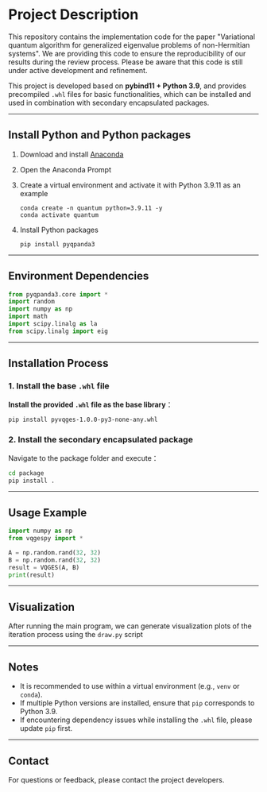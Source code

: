 # **Project Description**

This repository contains the implementation code for the paper "Variational quantum algorithm for generalized eigenvalue problems of non-Hermitian systems". We are providing this code to ensure the reproducibility of our results during the review process. Please be aware that this code is still under active development and refinement. 

This project is developed based on **pybind11 + Python 3.9**, and provides precompiled `.whl` files for basic functionalities, which can be installed and used in combination with secondary encapsulated packages.

------

## Install Python and Python packages

1. Download and install [Anaconda](https://www.anaconda.com/download)

2. Open the Anaconda Prompt

3. Create a virtual environment and activate it with Python 3.9.11 as an example

   ```
   conda create -n quantum python=3.9.11 -y
   conda activate quantum
   ```

4. Install Python packages

   ```
   pip install pyqpanda3
   ```

------

## Environment Dependencies

```python
from pyqpanda3.core import *
import random
import numpy as np
import math
import scipy.linalg as la
from scipy.linalg import eig
```

---

## **Installation Process**

### 1. **Install the base `.whl` file**

**Install the provided `.whl` file as the base library**：

```bash
pip install pyvqges-1.0.0-py3-none-any.whl
```

### 2. **Install the secondary encapsulated package**

Navigate to the package folder and execute：

```bash
cd package
pip install .
```

---

## **Usage Example**

```python
import numpy as np
from vqgespy import *

A = np.random.rand(32, 32)
B = np.random.rand(32, 32)
result = VQGES(A, B)
print(result)
```

---

## **Visualization**

After running the main program, we can generate visualization plots of the iteration process using the `draw.py` script

------

## **Notes**

* It is recommended to use within a virtual environment (e.g., `venv` or `conda`).
* If multiple Python versions are installed, ensure that `pip` corresponds to Python 3.9.
* If encountering dependency issues while installing the `.whl` file, please update `pip` first.

---

## **Contact**

For questions or feedback, please contact the project developers.

